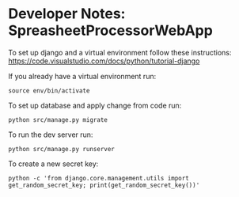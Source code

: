 # Developer Notes: SpreasheetProcessorWebApp

To set up django and a virtual environment follow these instructions:
https://code.visualstudio.com/docs/python/tutorial-django

If you already have a virtual environment run:
```
source env/bin/activate
```

To set up database and apply change from code run:
```
python src/manage.py migrate
```

To run the dev server run:
```
python src/manage.py runserver
```

To create a new secret key:
```
python -c 'from django.core.management.utils import get_random_secret_key; print(get_random_secret_key())'
```